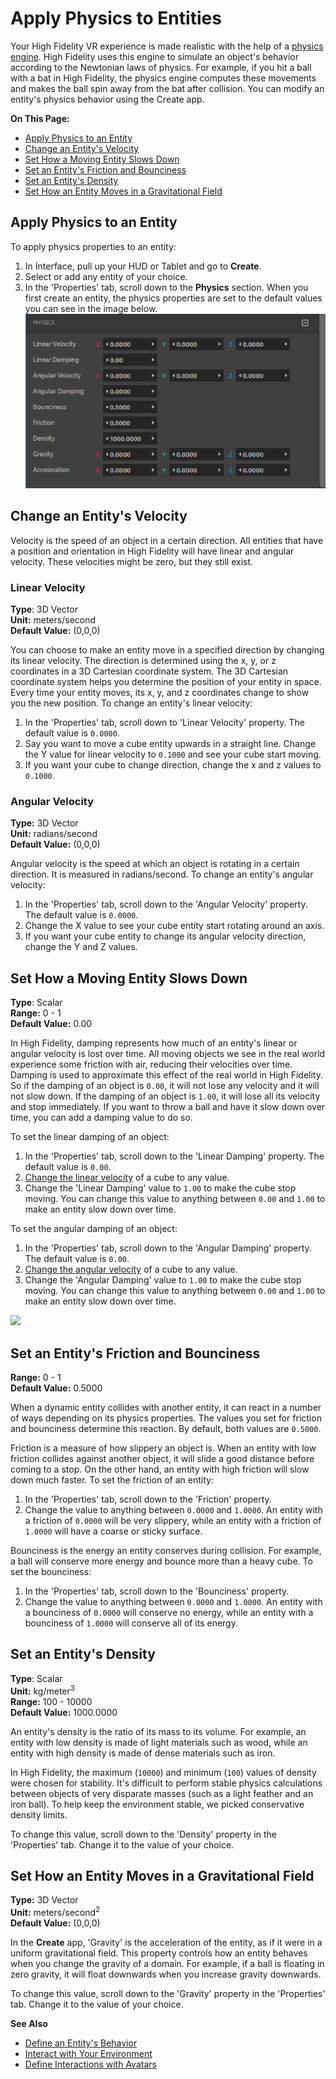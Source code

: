 # Apply Physics to Entities

Your High Fidelity VR experience is made realistic with the help of a [physics engine](https://pybullet.org/wordpress). High Fidelity uses this engine to simulate an object's behavior according to the Newtonian laws of physics. For example, if you hit a ball with a bat in High Fidelity, the physics engine computes these movements and makes the ball spin away from the bat after collision. You can modify an entity's physics behavior using the Create app. 

**On This Page:**

+ [Apply Physics to an Entity](#apply-physics-to-an-entity)
+ [Change an Entity's Velocity](#change-an-entity-s-velocity)
+ [Set How a Moving Entity Slows Down](#set-how-a-moving-entity-slows-down)
+ [Set an Entity's Friction and Bounciness](#set-an-entity-s-friction-and-bounciness)
+ [Set an Entity's Density](#set-an-entity-s-density)
+ [Set How an Entity Moves in a Gravitational Field](#set-how-an-entity-moves-in-a-gravitational-field)

## Apply Physics to an Entity

To apply physics properties to an entity:

1. In Interface, pull up your HUD or Tablet and go to **Create**.
2. Select or add any entity of your choice. 
3. In the 'Properties' tab, scroll down to the **Physics** section. When you first create an entity, the physics properties are set to the default values you can see in the image below. ![](_images/physics-prop.PNG)

## Change an Entity's Velocity

Velocity is the speed of an object in a certain direction. All entities that have a position and orientation in High Fidelity will have linear and angular velocity. These velocities might be zero, but they still exist.

### Linear Velocity

**Type**: 3D Vector<br />
**Unit:** meters/second<br />
**Default Value:** (0,0,0)

You can choose to make an entity move in a specified direction by changing its linear velocity. The direction is determined using the x, y, or z coordinates in a 3D Cartesian coordinate system. The 3D Cartesian coordinate system helps you determine the position of your entity in space. Every time your entity moves, its x, y, and z coordinates change to show you the new position. To change an entity's linear velocity:

1. In the 'Properties' tab, scroll down to 'Linear Velocity' property. The default value is `0.0000`. 
2. Say you want to move a cube entity upwards in a straight line. Change the Y value for linear velocity to `0.1000` and see your cube start moving. 
3. If you want your cube to change direction, change the x and z values to `0.1000`. 

### Angular Velocity

**Type:** 3D Vector<br />
**Unit:** radians/second<br />
**Default Value:** (0,0,0)

Angular velocity is the speed at which an object is rotating in a certain direction. It is measured in radians/second. To change an entity's angular velocity:

1. In the 'Properties' tab, scroll down to the 'Angular Velocity' property. The default value is `0.0000`. 
2. Change the X value to see your cube entity start rotating around an axis. 
3. If you want your cube entity to change its angular velocity direction, change the Y and Z values. 

## Set How a Moving Entity Slows Down

**Type**: Scalar<br />
**Range:** 0 - 1<br />
**Default Value:** 0.00

In High Fidelity, damping represents how much of an entity's linear or angular velocity is lost over time. All moving objects we see in the real world experience some friction with air, reducing their velocities over time. Damping is used to approximate this effect of the real world in High Fidelity. So if the damping of an object is `0.00`, it will not lose any velocity and it will not slow down. If the damping of an object is `1.00`, it will lose all its velocity and stop immediately. If you want to throw a ball and have it slow down over time, you can add a damping value to do so. 

To set the linear damping of an object:

1. In the 'Properties' tab, scroll down to the 'Linear Damping' property. The default value is `0.00`. 
2. [Change the linear velocity](#change-an-entitys-linear-velocity) of a cube to any value. 
3. Change the 'Linear Damping' value to `1.00` to make the cube stop moving. You can change this value to anything between `0.00` and `1.00` to make an entity slow down over time. 

To set the angular damping of an object:

1. In the 'Properties' tab, scroll down to the 'Angular Damping' property. The default value is `0.00`. 
2. [Change the angular velocity](#change-an-entitys-angular-velocity) of a cube to any value. 
3. Change the 'Angular Damping' value to `1.00` to make the cube stop moving. You can change this value to anything between `0.00` and `1.00` to make an entity slow down over time. 

![](_images/gif-1.gif)

## Set an Entity's Friction and Bounciness

**Range:** 0 - 1<br />
**Default Value:** 0.5000

When a dynamic entity collides with another entity, it can react in a number of ways depending on its physics properties. The values you set for friction and bounciness determine this reaction. By default, both values are `0.5000`.

Friction is a measure of how slippery an object is. When an entity with low friction collides against another object, it will slide a good distance before coming to a stop. On the other hand, an entity with high friction will slow down much faster. To set the friction of an entity:

1. In the 'Properties' tab, scroll down to the 'Friction' property.
2. Change the value to anything between `0.0000` and `1.0000`. An entity with a friction of `0.0000` will be very slippery, while an entity with a friction of `1.0000` will have a coarse or sticky surface. 

Bounciness is the energy an entity conserves during collision. For example, a ball will conserve more energy and bounce more than a heavy cube. To set the bounciness:

1. In the 'Properties' tab, scroll down to the 'Bounciness' property.
2. Change the value to anything between `0.0000` and `1.0000`. An entity with a bounciness of `0.0000` will conserve no energy, while an entity with a bounciness of `1.0000` will conserve all of its energy. 

## Set an Entity's Density

**Type**: Scalar<br />
**Unit:** kg/meter<sup>3</sup><br />
**Range:** 100 - 10000<br />
**Default Value:** 1000.0000

An entity's density is the ratio of its mass to its volume. For example, an entity with low density is made of light materials such as wood, while an entity with high density is made of dense materials such as iron. 

In High Fidelity, the maximum (`10000`) and minimum (`100`) values of density were chosen for stability. It's difficult to perform stable physics calculations between objects of very disparate masses (such as a light feather and an iron ball). To help keep the environment stable, we picked conservative density limits. 

To change this value, scroll down to the 'Density' property in the 'Properties' tab. Change it to the value of your choice. 

## Set How an Entity Moves in a Gravitational Field

**Type:** 3D Vector<br />
**Unit:** meters/second<sup>2</sup><br />
**Default Value:** (0,0,0)

In the **Create** app, 'Gravity' is the acceleration of the entity, as if it were in a uniform gravitational field. This property controls how an entity behaves when you change the gravity of a domain. For example, if a ball is floating in zero gravity, it will float downwards when you increase gravity downwards. 

To change this value, scroll down to the 'Gravity' property in the 'Properties' tab. Change it to the value of your choice. 



**See Also**

+ [Define an Entity's Behavior](entity-behavior.html)
+ [Interact with Your Environment](../../explore/interact.html)
+ [Define Interactions with Avatars](avatar-interactions.html)